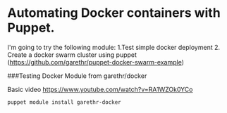 
# Automating Docker containers with Puppet.

I'm going to try the following module:
1.Test simple docker deployment 
2. Create a  docker swarm cluster using puppet (https://github.com/garethr/puppet-docker-swarm-example)

###Testing Docker Module from garethr/docker

Basic video https://www.youtube.com/watch?v=RA1WZOk0YCo


```
puppet module install garethr-docker
```
